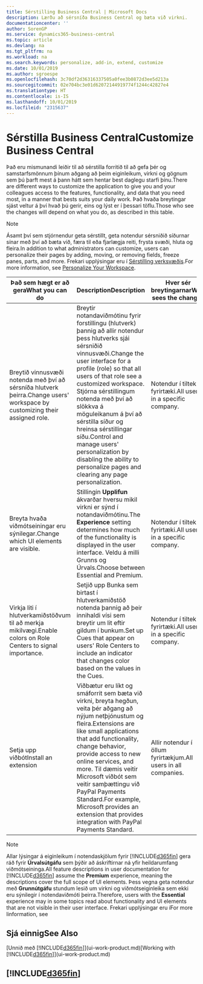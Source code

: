```yaml
---
title: Sérstilling Business Central | Microsoft Docs
description: Lærðu að sérsníða Business Central og bæta við virkni.
documentationcenter: ''
author: SorenGP
ms.service: dynamics365-business-central
ms.topic: article
ms.devlang: na
ms.tgt_pltfrm: na
ms.workload: na
ms.search.keywords: personalize, add-in, extend, customize
ms.date: 10/01/2019
ms.author: sgroespe
ms.openlocfilehash: 3c70df2d36316337505a0fee3b0872d3ee5d213a
ms.sourcegitcommit: 02e704bc3e01d62072144919774f1244c42827e4
ms.translationtype: HT
ms.contentlocale: is-IS
ms.lasthandoff: 10/01/2019
ms.locfileid: "2315637"
---
```

# <a name="customize-business-central"></a><span data-ttu-id="19113-103">Sérstilla Business Central</span><span class="sxs-lookup"><span data-stu-id="19113-103">Customize Business Central</span></span>
<span data-ttu-id="19113-104">Það eru mismunandi leiðir til að sérstilla forritið til að gefa þér og samstarfsmönnum þínum aðgang að þeim eiginleikum, virkni og gögnum sem þú þarft mest á þann hátt sem hentar best daglegu starfi þínu.</span><span class="sxs-lookup"><span data-stu-id="19113-104">There are different ways to customize the application to give you and your colleagues access to the features, functionality, and data that you need most, in a manner that bests suits your daily work.</span></span> <span data-ttu-id="19113-105">Það hvaða breytingar sjást veltur á því hvað þú gerir, eins og lýst er í þessari töflu.</span><span class="sxs-lookup"><span data-stu-id="19113-105">Those who see the changes will depend on what you do, as described in this table.</span></span>

> [!NOTE]
> <span data-ttu-id="19113-106">Ásamt því sem stjórnendur geta sérstillt, geta notendur sérsniðið síðurnar sínar með því að bæta við, færa til eða fjarlægja reiti, frysta svæði, hluta og fleira.</span><span class="sxs-lookup"><span data-stu-id="19113-106">In addition to what administrators can customize, users can personalize their pages by adding, moving, or removing fields, freeze panes, parts, and more.</span></span> <span data-ttu-id="19113-107">Frekari upplýsingar eru í [Sérstilling verksvæðis](ui-personalization-user.md).</span><span class="sxs-lookup"><span data-stu-id="19113-107">For more information, see [Personalize Your Workspace](ui-personalization-user.md).</span></span>

| <span data-ttu-id="19113-108">Það sem hægt er að gera</span><span class="sxs-lookup"><span data-stu-id="19113-108">What you can do</span></span>    |  <span data-ttu-id="19113-109">Description</span><span class="sxs-lookup"><span data-stu-id="19113-109">Description</span></span>  |  <span data-ttu-id="19113-110">Hver sér breytingarnar</span><span class="sxs-lookup"><span data-stu-id="19113-110">Who sees the changes</span></span>  |  <span data-ttu-id="19113-111">Meiri upplýsingar</span><span class="sxs-lookup"><span data-stu-id="19113-111">More information</span></span>  |
|-----|---------------|---------|-------|
|<span data-ttu-id="19113-112">Breytið vinnusvæði notenda með því að sérsníða hlutverk þeirra.</span><span class="sxs-lookup"><span data-stu-id="19113-112">Change users' workspace by customizing their assigned role.</span></span>|<span data-ttu-id="19113-113">Breytir notandaviðmótinu fyrir forstillingu (hlutverk) þannig að allir notendur þess hlutverks sjái sérsniðið vinnusvæði.</span><span class="sxs-lookup"><span data-stu-id="19113-113">Change the user interface for a profile (role) so that all users of that role see a customized workspace.</span></span> <span data-ttu-id="19113-114">Stjórna sérstillingum notenda með því að slökkva á möguleikanum á því að sérstilla síður og hreinsa sérstillingar síðu.</span><span class="sxs-lookup"><span data-stu-id="19113-114">Control and manage users' personalization by disabling the ability to personalize pages and clearing any page personalization.</span></span>|<span data-ttu-id="19113-115">Notendur í tilteknu fyrirtæki.</span><span class="sxs-lookup"><span data-stu-id="19113-115">All users in a specific company.</span></span>|[<span data-ttu-id="19113-116">Sérsníða síður fyrir forstillingar</span><span class="sxs-lookup"><span data-stu-id="19113-116">Customize Pages for Profiles</span></span>](ui-personalization-manage.md)|
|<span data-ttu-id="19113-117">Breyta hvaða viðmótseiningar eru sýnilegar.</span><span class="sxs-lookup"><span data-stu-id="19113-117">Change which UI elements are visible.</span></span>|<span data-ttu-id="19113-118">Stillingin **Upplifun** ákvarðar hversu mikil virkni er sýnd í notandaviðmótinu.</span><span class="sxs-lookup"><span data-stu-id="19113-118">The **Experience** setting determines how much of the functionality is displayed in the user interface.</span></span> <span data-ttu-id="19113-119">Veldu á milli Grunns og Úrvals.</span><span class="sxs-lookup"><span data-stu-id="19113-119">Choose between Essential and Premium.</span></span>|<span data-ttu-id="19113-120">Notendur í tilteknu fyrirtæki.</span><span class="sxs-lookup"><span data-stu-id="19113-120">All users in a specific company.</span></span>|[<span data-ttu-id="19113-121">Breyta því hvaða eiginleikar eru sýndir</span><span class="sxs-lookup"><span data-stu-id="19113-121">Change Which Features are Displayed</span></span>](ui-experiences.md)|
|<span data-ttu-id="19113-122">Virkja liti í hlutverkamiðstöðvum til að merkja mikilvægi.</span><span class="sxs-lookup"><span data-stu-id="19113-122">Enable colors on Role Centers to signal importance.</span></span>|<span data-ttu-id="19113-123">Setjið upp Bunka sem birtast í hlutverkamiðstöð notenda þannig að þeir innihaldi vísi sem breytir um lit eftir gildum í bunkum.</span><span class="sxs-lookup"><span data-stu-id="19113-123">Set up Cues that appear on users' Role Centers to include an indicator that changes color based on the values in the Cues.</span></span>|<span data-ttu-id="19113-124">Notendur í tilteknu fyrirtæki.</span><span class="sxs-lookup"><span data-stu-id="19113-124">All users in a specific company.</span></span>|[<span data-ttu-id="19113-125">Setja upp litaðan vísi á bunka</span><span class="sxs-lookup"><span data-stu-id="19113-125">Set Up a Colored Indicator on Cues</span></span>](admin-how-set-up-colored-indicator-on-cues.md)|
|<span data-ttu-id="19113-126">Setja upp viðbót</span><span class="sxs-lookup"><span data-stu-id="19113-126">Install an extension</span></span>|<span data-ttu-id="19113-127">Viðbætur eru líkt og smáforrit sem bæta við virkni, breyta hegðun, veita þér aðgang að nýjum netþjónustum og fleira.</span><span class="sxs-lookup"><span data-stu-id="19113-127">Extensions are like small applications that add functionality, change behavior, provide access to new online services, and more.</span></span> <span data-ttu-id="19113-128">Til dæmis veitir Microsoft viðbót sem veitir samþættingu við PayPal Payments Standard.</span><span class="sxs-lookup"><span data-stu-id="19113-128">For example, Microsoft provides an extension that provides integration with PayPal Payments Standard.</span></span>|<span data-ttu-id="19113-129">Allir notendur í öllum fyrirtækjum.</span><span class="sxs-lookup"><span data-stu-id="19113-129">All users in all companies.</span></span>|[<span data-ttu-id="19113-130">Sérstilling með viðbótum</span><span class="sxs-lookup"><span data-stu-id="19113-130">Customizing Using Extensions</span></span>](ui-extensions.md)|
> [!NOTE]
> <span data-ttu-id="19113-131">Allar lýsingar á eiginleikum í notendaskjölum fyrir [!INCLUDE[d365fin](includes/d365fin_md.md)] gera ráð fyrir **Úrvalsútgáfu** sem þýðir að áskriftirnar ná yfir heildarumfang viðmótseininga.</span><span class="sxs-lookup"><span data-stu-id="19113-131">All feature descriptions in user documentation for [!INCLUDE[d365fin](includes/d365fin_md.md)] assume the **Premium** experience, meaning the descriptions cover the full scope of UI elements.</span></span> <span data-ttu-id="19113-132">Þess vegna geta notendur með **Grunnútgáfu** stundum lesið um virkni og viðmótseiginleika sem ekki eru sýnilegir í notendaviðmóti þeirra.</span><span class="sxs-lookup"><span data-stu-id="19113-132">Therefore, users with the **Essential** experience may in some topics read about functionality and UI elements that are not visible in their user interface.</span></span> <span data-ttu-id="19113-133">Frekari upplýsingar eru í</span><span class="sxs-lookup"><span data-stu-id="19113-133">For more linformation, see</span></span>

## <a name="see-also"></a><span data-ttu-id="19113-134">Sjá einnig</span><span class="sxs-lookup"><span data-stu-id="19113-134">See Also</span></span>
<span data-ttu-id="19113-135">[Unnið með [!INCLUDE[d365fin](includes/d365fin_md.md)]](ui-work-product.md)</span><span class="sxs-lookup"><span data-stu-id="19113-135">[Working with [!INCLUDE[d365fin](includes/d365fin_md.md)]](ui-work-product.md)</span></span>  

## [!INCLUDE[d365fin](includes/free_trial_md.md)]  
